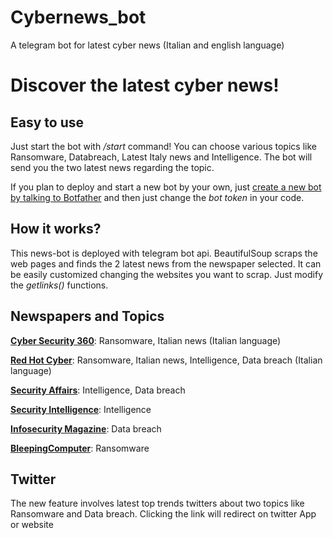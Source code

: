 # Cybernews_bot
A telegram bot for latest cyber news (Italian and english language)

# Discover the latest cyber news!

## Easy to use

Just start the bot with */start* command!
You can choose various topics like Ransomware, Databreach, Latest Italy news and Intelligence.
The bot will send you the two latest news regarding the topic.

If you plan to deploy and start a new bot by your own, just [create a new bot by talking to Botfather](https://t.me/botfather) and then just change the *bot token* in your code. 

## How it works?
This news-bot is deployed with telegram bot api. BeautifulSoup scraps the web pages and finds the 2 latest news from the newspaper selected.
It can be easily customized changing the websites you want to scrap. Just modify the *getlinks()* functions.

## Newspapers and Topics

[**Cyber Security 360**](https://www.cybersecurity360.it/): Ransomware, Italian news (Italian language)

[**Red Hot Cyber**](https://www.redhotcyber.com/): Ransomware, Italian news, Intelligence, Data breach (Italian language)

[**Security Affairs**](https://securityaffairs.co/wordpress/): Intelligence, Data breach

[**Security Intelligence**](https://securityintelligence.com/): Intelligence

[**Infosecurity Magazine**](https://www.infosecurity-magazine.com/): Data breach

[**BleepingComputer**](https://www.bleepingcomputer.com/): Ransomware

## Twitter

The new feature involves latest top trends twitters about two topics like Ransomware and Data breach. Clicking the link will redirect on twitter App or website
